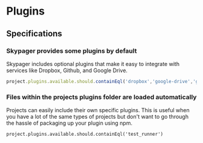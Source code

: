 # Plugins

## Specifications 

### Skypager provides some plugins by default 

Skypager includes optional plugins that make it easy to integrate with services like Dropbox, Github, and Google Drive. 

```javascript
project.plugins.available.should.containEql('dropbox','google-drive','github')
```

### Files within the projects plugins folder are loaded automatically 

Projects can easily include their own specific plugins.  This is useful when you have a lot of the same types of projects but don't want to go through the hassle of packaging up your plugin using npm.

```
project.plugins.available.should.containEql('test_runner')
```
